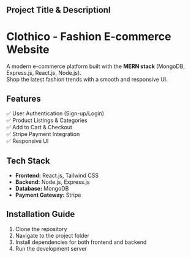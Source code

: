 ## Project Title & Descriptionl
# Clothico - Fashion E-commerce Website  
A modern e-commerce platform built with the **MERN stack** (MongoDB, Express.js, React.js, Node.js).  
Shop the latest fashion trends with a smooth and responsive UI.  


## Features
✅ User Authentication (Sign-up/Login)  
✅ Product Listings & Categories  
✅ Add to Cart & Checkout  
✅ Stripe Payment Integration  
✅ Responsive UI


## Tech Stack
- **Frontend:** React.js, Tailwind CSS  
- **Backend:** Node.js, Express.js  
- **Database:** MongoDB  
- **Payment Gateway:** Stripe

## Installation Guide
1. Clone the repository
2. Navigate to the project folder
3. Install dependencies for both frontend and backend
4. Run the development server
